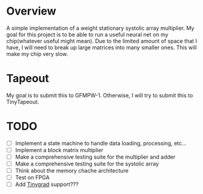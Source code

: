 # Overview 

A simple implementation of a weight stationary systolic array multiplier. My goal for this project is to be able to run a useful neural net on my chip(whatever useful might mean). Due to the limited amount of space that I have, I will need to break up large matrices into many smaller ones. This will make my chip very slow. 


# Tapeout

My goal is to submit this to GFMPW-1. Otherwise, I will try to submit this to TinyTapeout.

# TODO

- [ ] Implement a state machine to handle data loading, processing, etc...
- [ ] Implement a block matrix multiplier
- [ ] Make a comprehensive testing suite for the multiplier and adder
- [ ] Make a comprehensive testing suite for the systolic array
- [ ] Think about the memory chache architecture
- [ ] Test on FPGA
- [ ] Add [Tinygrad](https://github.com/tinygrad/tinygrad) support???